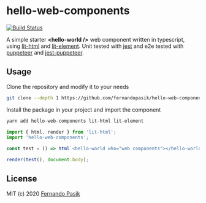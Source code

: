 # hello-web-components

[![Build Status][badge-ci]][url-ci]

[badge-ci]: https://circleci.com/gh/fernandopasik/hello-web-components.svg?style=svg
[url-ci]: https://circleci.com/gh/fernandopasik/hello-web-components 'Build Status'

A simple starter **<hello-world \/>** web component written in typescript, using [lit-html](https://github.com/polymer/lit-html) and [lit-element](https://github.com/polymer/lit-element). Unit tested with [jest](https://github.com/facebook/jest) and e2e tested with [puppeteer](https://github.com/puppeteer/puppeteer) and [jest-puppeteer](https://github.com/smooth-code/jest-puppeteer).

## Usage

Clone the repository and modify it to your needs

```sh
git clone --depth 1 https://github.com/fernandopasik/hello-web-components.git
```

Install the package in your project and import the component

```sh
yarn add hello-web-components lit-html lit-element
```

```js
import { html, render } from 'lit-html';
import 'hello-web-components';

const test = () => html`<hello-world who="web components"></hello-world>`;

render(test(), document.body);
```

## License

MIT (c) 2020 [Fernando Pasik](https://fernandopasik.com)
